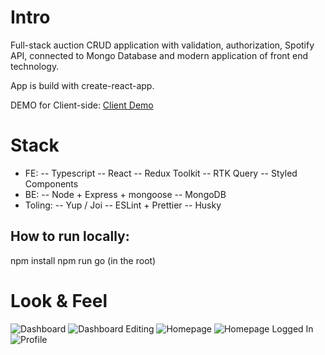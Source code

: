 # Intro
Full-stack auction CRUD application with validation, authorization, Spotify API, connected to Mongo Database and modern application of front end technology.

App is build with create-react-app.

DEMO for Client-side: [Client Demo](https://vinyl-auction.netlify.app/)

# Stack
- FE:
-- Typescript
-- React
-- Redux Toolkit
-- RTK Query
-- Styled Components
- BE:
-- Node + Express + mongoose
-- MongoDB
- Toling:
-- Yup / Joi
-- ESLint + Prettier
-- Husky

## How to run locally:

npm install
npm run go (in the root)


# Look & Feel
![Dashboard](./client/public/dashboard.png)
![Dashboard Editing](./client/public/dashboard-edit.png)
![Homepage](./client/public/homepage.png)
![Homepage Logged In](./client/public/homepage-logged-in.png)
![Profile](./client/public/profile.png)
